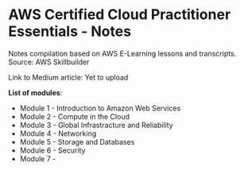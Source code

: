 
# AWS Certified Cloud Practitioner Essentials - Notes
Notes compilation based on AWS E-Learning lessons and transcripts. 
Source: AWS Skillbuilder

Link to Medium article: Yet to upload

**List of modules**:  
- Module 1 - Introduction to Amazon Web Services 
- Module 2 - Compute in the Cloud 
- Module 3 - Global Infrastracture and Reliability
- Module 4 - Networking 
- Module 5 - Storage and Databases
- Module 6 - Security
- Module 7 - 




